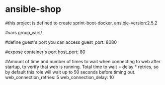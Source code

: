 # ansible-shop
#this project is defined to create sprint-boot-docker.
ansible-version:2.5.2


#vars
group_vars/

  #define guest's port you can access
  guest_port: 8080

  #expose container's port
  host_port: 80

  #Amount of time and number of times to wait when connecting to web after startup, to verify that web is running. Total time to wait = delay * retries, so by default this role will wait up to 50 seconds before timing out.  
  web_connection_retries: 5
  web_connection_delay: 10
